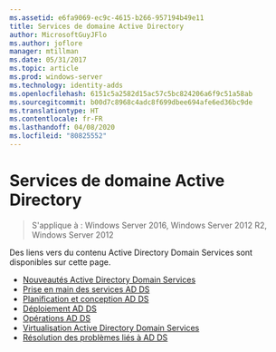 ```yaml
---
ms.assetid: e6fa9069-ec9c-4615-b266-957194b49e11
title: Services de domaine Active Directory
author: MicrosoftGuyJFlo
ms.author: joflore
manager: mtillman
ms.date: 05/31/2017
ms.topic: article
ms.prod: windows-server
ms.technology: identity-adds
ms.openlocfilehash: 6151c5a2582d15ac57c5bc824206a6f9c51a58ab
ms.sourcegitcommit: b00d7c8968c4adc8f699dbee694afe6ed36bc9de
ms.translationtype: HT
ms.contentlocale: fr-FR
ms.lasthandoff: 04/08/2020
ms.locfileid: "80825552"
---
```

# <a name="active-directory-domain-services"></a>Services de domaine Active Directory

>S'applique à : Windows Server 2016, Windows Server 2012 R2, Windows Server 2012

  
Des liens vers du contenu Active Directory Domain Services sont disponibles sur cette page.   


* [Nouveautés Active Directory Domain Services](../whats-new-active-directory-domain-services.md)  
* [Prise en main des services AD DS](../ad-ds/AD-DS-Getting-Started.md)   
* [Planification et conception AD DS](../ad-ds/plan/AD-DS-Design-and-Planning.md)  
* [Déploiement AD DS](../ad-ds/deploy/AD-DS-Deployment.md)  
* [Opérations AD DS](../ad-ds/manage/component-updates/AD-DS-Operations.md)   
* [Virtualisation Active Directory Domain Services](../ad-ds/get-started/virtual-dc/Active-Directory-Domain-Services-Virtualization.md)  
* [Résolution des problèmes liés à AD DS](../ad-ds/manage/AD-DS-Troubleshooting.md)
